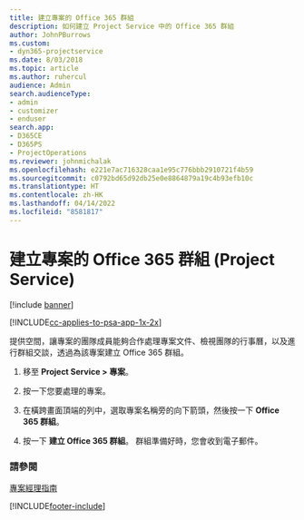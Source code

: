```yaml
---
title: 建立專案的 Office 365 群組
description: 如何建立 Project Service 中的 Office 365 群組
author: JohnPBurrows
ms.custom:
- dyn365-projectservice
ms.date: 8/03/2018
ms.topic: article
ms.author: ruhercul
audience: Admin
search.audienceType:
- admin
- customizer
- enduser
search.app:
- D365CE
- D365PS
- ProjectOperations
ms.reviewer: johnmichalak
ms.openlocfilehash: e221e7ac716328caa1e95c776bbb2910721f4b59
ms.sourcegitcommit: c0792bd65d92db25e0e8864879a19c4b93efb10c
ms.translationtype: HT
ms.contentlocale: zh-HK
ms.lasthandoff: 04/14/2022
ms.locfileid: "8581817"
---
```

# <a name="create-an-office-365-group-for-a-project-project-service"></a>建立專案的 Office 365 群組 (Project Service)

[!include [banner](../includes/psa-now-project-operations.md)]

[!INCLUDE[cc-applies-to-psa-app-1x-2x](../includes/cc-applies-to-psa-app-1x-2x.md)]

提供空間，讓專案的團隊成員能夠合作處理專案文件、檢視團隊的行事曆，以及進行群組交談，透過為該專案建立 Office 365 群組。  
  
1.  移至 **Project Service > 專案**。  
  
2.  按一下您要處理的專案。  
  
3.  在橫跨畫面頂端的列中，選取專案名稱旁的向下箭頭，然後按一下 **Office 365 群組**。  
  
4.  按一下 **建立 Office 365 群組**。 群組準備好時，您會收到電子郵件。  
  
### <a name="see-also"></a>請參閱  
 [專案經理指南](../psa/project-manager-guide.md)


[!INCLUDE[footer-include](../includes/footer-banner.md)]

